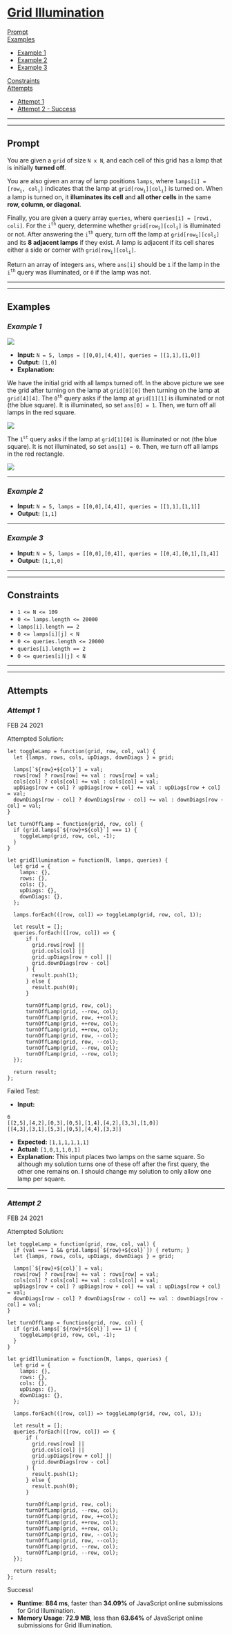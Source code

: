 # [**Grid Illumination**](https://leetcode.com/problems/grid-illumination/)

[Prompt](#prompt)  
[Examples](#examples)
- [Example 1](#example-1)  
- [Example 2](#example-2)  
- [Example 3](#example-3)  

[Constraints](#constraints)  
[Attempts](#attempts)  
- [Attempt 1](#attempt-1)
- [Attempt 2 - Success](#attempt-2)

---
---
## **Prompt**
You are given a `grid` of size `N x N`, and each cell of this grid has a lamp that is initially **turned off**.

You are also given an array of lamp positions `lamps`, where `lamps[i] = [row`<sub>`i`</sub>`, col`<sub>`i`</sub>`]` indicates that the lamp at `grid[row`<sub>`i`</sub>`][col`<sub>`i`</sub>`]` is turned on. When a lamp is turned on, it **illuminates its cell** and **all other cells** in the same **row, column, or diagonal**.

Finally, you are given a query array `queries`, where `queries[i] = [rowi, coli]`. For the `i`<sup>`th`</sup> query, determine whether `grid[row`<sub>`i`</sub>`][col`<sub>`i`</sub>`]` is illuminated or not. After answering the `i`<sup>`th`</sup> query, turn off the lamp at `grid[row`<sub>`i`</sub>`][col`<sub>`i`</sub>`]` and its **8 adjacent lamps** if they exist. A lamp is adjacent if its cell shares either a side or corner with `grid[row`<sub>`i`</sub>`][col`<sub>`i`</sub>`]`.

Return an array of integers `ans`, where `ans[i]` should be `1` if the lamp in the `i`<sup>`th`</sup> query was illuminated, or `0` if the lamp was not.

---
---
## **Examples**

### *Example 1*
![](https://assets.leetcode.com/uploads/2020/08/19/illu_1.jpg)

- **Input:** `N = 5, lamps = [[0,0],[4,4]], queries = [[1,1],[1,0]]`
- **Output:** `[1,0]`
- **Explanation:**  

We have the initial grid with all lamps turned off. In the above picture we see the grid after turning on the lamp at `grid[0][0]` then turning on the lamp at `grid[4][4]`.
The `0`<sup>`th`</sup> query asks if the lamp at `grid[1][1]` is illuminated or not (the blue square). It is illuminated, so set `ans[0] = 1`. Then, we turn off all lamps in the red square.

![](https://assets.leetcode.com/uploads/2020/08/19/illu_step1.jpg)

The `1`<sup>`st`</sup> query asks if the lamp at `grid[1][0]` is illuminated or not (the blue square). It is not illuminated, so set `ans[1] = 0`. Then, we turn off all lamps in the red rectangle.

![](https://assets.leetcode.com/uploads/2020/08/19/illu_step2.jpg)

---
### *Example 2*
- **Input:** `N = 5, lamps = [[0,0],[4,4]], queries = [[1,1],[1,1]]`
- **Output:** `[1,1]`

---
### *Example 3*
- **Input:** `N = 5, lamps = [[0,0],[0,4]], queries = [[0,4],[0,1],[1,4]]`
- **Output:** `[1,1,0]`

---
---
## **Constraints**
- `1 <= N <= 109`
- `0 <= lamps.length <= 20000`
- `lamps[i].length == 2`
- `0 <= lamps[i][j] < N`
- `0 <= queries.length <= 20000`
- `queries[i].length == 2`
- `0 <= queries[i][j] < N`

---   
---
## **Attempts**

### *Attempt 1*
FEB 24 2021

Attempted Solution:
```
let toggleLamp = function(grid, row, col, val) {
  let {lamps, rows, cols, upDiags, downDiags } = grid;

  lamps[`${row}+${col}`] = val;
  rows[row] ? rows[row] += val : rows[row] = val;
  cols[col] ? cols[col] += val : cols[col] = val;
  upDiags[row + col] ? upDiags[row + col] += val : upDiags[row + col] = val;
  downDiags[row - col] ? downDiags[row - col] += val : downDiags[row - col] = val;
}

let turnOffLamp = function(grid, row, col) {
  if (grid.lamps[`${row}+${col}`] === 1) { 
    toggleLamp(grid, row, col, -1); 
  }
}

let gridIllumination = function(N, lamps, queries) {
  let grid = {
    lamps: {},
    rows: {},
    cols: {},
    upDiags: {},
    downDiags: {},
  };
  
  lamps.forEach(([row, col]) => toggleLamp(grid, row, col, 1));
  
  let result = [];
  queries.forEach(([row, col]) => {
      if (
        grid.rows[row] ||
        grid.cols[col] ||
        grid.upDiags[row + col] ||
        grid.downDiags[row - col]
      ) { 
        result.push(1); 
      } else {
        result.push(0);
      }

      turnOffLamp(grid, row, col);
      turnOffLamp(grid, --row, col);
      turnOffLamp(grid, row, ++col);
      turnOffLamp(grid, ++row, col);
      turnOffLamp(grid, ++row, col);
      turnOffLamp(grid, row, --col);
      turnOffLamp(grid, row, --col);
      turnOffLamp(grid, --row, col);
      turnOffLamp(grid, --row, col);
  });
  
  return result;
};
```

Failed Test:
- **Input:** 
```
6
[[2,5],[4,2],[0,3],[0,5],[1,4],[4,2],[3,3],[1,0]]
[[4,3],[3,1],[5,3],[0,5],[4,4],[3,3]]
```
- **Expected:** `[1,1,1,1,1,1]`
- **Actual:** `[1,0,1,1,0,1]`
- **Explanation:** This input places two lamps on the same square. So although my solution turns one of these off after the first query, the other one remains on. I should change my solution to only allow one lamp per square.

---
### *Attempt 2*
FEB 24 2021

Attempted Solution:
```
let toggleLamp = function(grid, row, col, val) {
  if (val === 1 && grid.lamps[`${row}+${col}`]) { return; }
  let {lamps, rows, cols, upDiags, downDiags } = grid;

  lamps[`${row}+${col}`] = val;
  rows[row] ? rows[row] += val : rows[row] = val;
  cols[col] ? cols[col] += val : cols[col] = val;
  upDiags[row + col] ? upDiags[row + col] += val : upDiags[row + col] = val;
  downDiags[row - col] ? downDiags[row - col] += val : downDiags[row - col] = val;
}

let turnOffLamp = function(grid, row, col) {
  if (grid.lamps[`${row}+${col}`] === 1) { 
    toggleLamp(grid, row, col, -1); 
  }
}

let gridIllumination = function(N, lamps, queries) {
  let grid = {
    lamps: {},
    rows: {},
    cols: {},
    upDiags: {},
    downDiags: {},
  };
  
  lamps.forEach(([row, col]) => toggleLamp(grid, row, col, 1));
  
  let result = [];
  queries.forEach(([row, col]) => {
      if (
        grid.rows[row] ||
        grid.cols[col] ||
        grid.upDiags[row + col] ||
        grid.downDiags[row - col]
      ) { 
        result.push(1); 
      } else {
        result.push(0);
      }

      turnOffLamp(grid, row, col);
      turnOffLamp(grid, --row, col);
      turnOffLamp(grid, row, ++col);
      turnOffLamp(grid, ++row, col);
      turnOffLamp(grid, ++row, col);
      turnOffLamp(grid, row, --col);
      turnOffLamp(grid, row, --col);
      turnOffLamp(grid, --row, col);
      turnOffLamp(grid, --row, col);
  });
  
  return result;
};
```

Success!

- **Runtime**: **884 ms**, faster than **34.09%** of JavaScript online submissions for Grid Illumination.
- **Memory Usage**: **72.9 MB**, less than **63.64%** of JavaScript online submissions for Grid Illumination.
